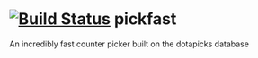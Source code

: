 [![Build Status](https://travis-ci.org/jmaxxz/pickfast.png?branch=master)](https://travis-ci.org/jmaxxz/pickfast)
pickfast
========

An incredibly fast counter picker built on the dotapicks database
